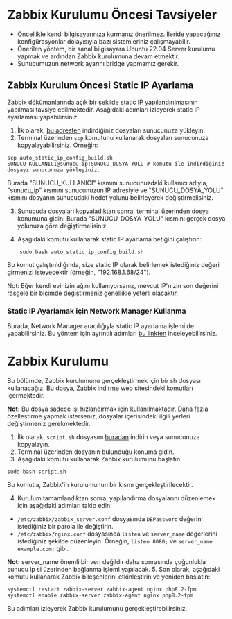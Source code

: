 
# Zabbix Kurulumu Öncesi Tavsiyeler

- Öncellikle kendi bilgisayarınıza kurmanız önerilmez. İleride yapacağınız konfigürasyonlar dolayısıyla bazı sistemleriniz çalışmayabilir.
- Önerilen yöntem, bir sanal bilgisayara Ubuntu 22.04 Server kurulumu yapmak ve ardından Zabbix kurulumuna devam etmektir.
- Sunucumuzun network ayarını bridge yapmamız gerekir.

## Zabbix Kurulum Öncesi Static IP Ayarlama

Zabbix dökümanlarında açık bir şekilde static IP yapılandırılmasının yapılması tavsiye edilmektedir. Aşağıdaki adımları izleyerek static IP ayarlaması yapabilirsiniz:

1. İlk olarak, [bu adresten](https://github.com/sametyldrmm/zabbix_heplers_api_and_install_setup.git) indirdiğiniz dosyaları sunucunuza yükleyin.
2. Terminal üzerinden `scp` komutunu kullanarak dosyaları sunucunuza kopyalayabilirsiniz. Örneğin:
```
scp auto_static_ip_config_build.sh SUNUCU_KULLANICI@sunucu_ip:SUNUCU_DOSYA_YOLU # komutu ile indirdiğiniz dosyayı sunucunuza yükleyiniz.
```
Burada "SUNUCU_KULLANICI" kısmını sunucunuzdaki kullanıcı adıyla, "sunucu_ip" kısmını sunucunuzun IP adresiyle ve "SUNUCU_DOSYA_YOLU" kısmını dosyanın sunucudaki hedef yolunu belirleyerek değiştirmelisiniz.

3. Sunucuda dosyaları kopyaladıktan sonra, terminal üzerinden dosya konumuna gidin:
Burada "SUNUCU_DOSYA_YOLU" kısmını gerçek dosya yolunuza göre değiştirmelisiniz.

4. Aşağıdaki komutu kullanarak static IP ayarlama betiğini çalıştırın:
```
    sudo bash auto_static_ip_config_build.sh
``` 
Bu komut çalıştırıldığında, size static IP olarak belirlemek istediğiniz değeri girmenizi isteyecektir (örneğin, "192.168.1.68/24").

Not: Eğer kendi evinizin ağını kullanıyorsanız, mevcut IP'nizin son değerini rasgele bir biçimde değiştirmeniz genellikle yeterli olacaktır.

### Static IP Ayarlamak için Network Manager Kullanma

Burada, Network Manager aracılığıyla static IP ayarlama işlemi de yapabilirsiniz. Bu yöntem için ayrıntılı adımları [bu linkten](https://linux.die.net/man/1/nmcli) inceleyebilirsiniz.

# Zabbix Kurulumu

Bu bölümde, Zabbix kurulumunu gerçekleştirmek için bir sh dosyası kullanacağız. Bu dosya, [Zabbix indirme](https://www.zabbix.com/download?zabbix=6.4&os_distribution=ubuntu&os_version=22.04&components=server_frontend_agent&db=pgsql&ws=nginx) web sitesindeki komutları içermektedir.

**Not:** Bu dosya sadece işi hızlandırmak için kullanılmaktadır. Daha fazla özelleştirme yapmak isterseniz, dosyalar içerisindeki ilgili yerleri değiştirmeniz gerekmektedir.

1. İlk olarak, `script.sh` dosyasını [buradan](https://github.com/sametyldrmm/zabbix_heplers_api_and_install_setup.git) indirin veya sunucunuza kopyalayın.
2. Terminal üzerinden dosyanın bulunduğu konuma gidin.
3. Aşağıdaki komutu kullanarak Zabbix kurulumunu başlatın:
``` 
sudo bash script.sh
``` 
Bu komutla, Zabbix'in kurulumunun bir kısmı gerçekleştirilecektir.

4. Kurulum tamamlandıktan sonra, yapılandırma dosyalarını düzenlemek için aşağıdaki adımları takip edin:

- `/etc/zabbix/zabbix_server.conf` dosyasında `DBPassword` değerini istediğiniz bir parola ile değiştirin.
- `/etc/zabbix/nginx.conf` dosyasında `listen` ve `server_name` değerlerini istediğiniz şekilde düzenleyin. Örneğin, `listen 8080;` ve `server_name example.com;` gibi.

**Not:** server_name önemli bir veri değildir daha sonrasında çoğunlukla sunucu ip si üzerinden bağlanma işlemi yapılacak.
5. Son olarak, aşağıdaki komutu kullanarak Zabbix bileşenlerini etkinleştirin ve yeniden başlatın:

``` 
systemctl restart zabbix-server zabbix-agent nginx php8.2-fpm
systemctl enable zabbix-server zabbix-agent nginx php8.2-fpm
``` 
Bu adımları izleyerek Zabbix kurulumunu gerçekleştirebilirsiniz. 
